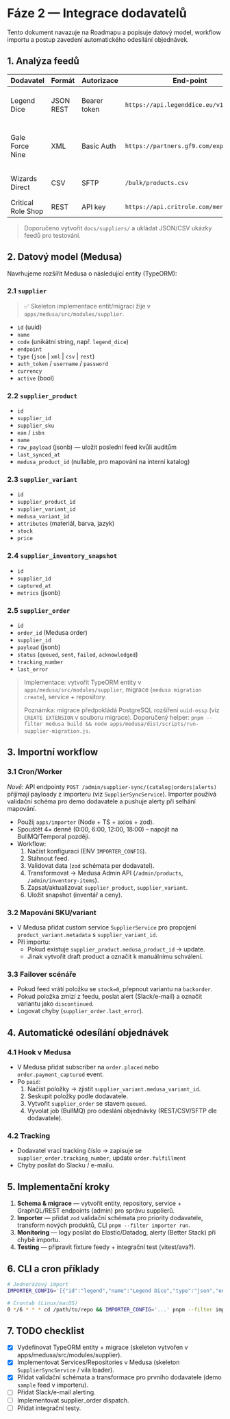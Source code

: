 # Fáze 2 — Integrace dodavatelů

Tento dokument navazuje na Roadmapu a popisuje datový model, workflow importu a postup zavedení automatického odesílání objednávek.

## 1. Analýza feedů

| Dodavatel | Formát | Autorizace | End-point | Poznámky |
|-----------|--------|------------|-----------|----------|
| Legend Dice | JSON REST | Bearer token | `https://api.legenddice.eu/v1/products` | obsahuje varianty (materiál, barva) |
| Gale Force Nine | XML | Basic Auth | `https://partners.gf9.com/export.xml` | sklady USA/EU, potřebné mapování měn |
| Wizards Direct | CSV | SFTP | `/bulk/products.csv` | obsahuje EAN/ISBN, kategorie |
| Critical Role Shop | REST | API key | `https://api.critrole.com/merch` | pro merch/bundly |

> Doporučeno vytvořit `docs/suppliers/` a ukládat JSON/CSV ukázky feedů pro testování.

## 2. Datový model (Medusa)

Navrhujeme rozšířit Medusa o následující entity (TypeORM):

### 2.1 `supplier`
>
> ✅ Skeleton implementace entit/migrací žije v `apps/medusa/src/modules/supplier`.

- `id` (uuid)
- `name`
- `code` (unikátní string, např. `legend_dice`)
- `endpoint`
- `type` (`json` | `xml` | `csv` | `rest`)
- `auth_token` / `username` / `password`
- `currency`
- `active` (bool)

### 2.2 `supplier_product`

- `id`
- `supplier_id`
- `supplier_sku`
- `ean` / `isbn`
- `name`
- `raw_payload` (jsonb) — uložit poslední feed kvůli auditům
- `last_synced_at`
- `medusa_product_id` (nullable, pro mapování na interní katalog)

### 2.3 `supplier_variant`

- `id`
- `supplier_product_id`
- `supplier_variant_id`
- `medusa_variant_id`
- `attributes` (materiál, barva, jazyk)
- `stock`
- `price`

### 2.4 `supplier_inventory_snapshot`

- `id`
- `supplier_id`
- `captured_at`
- `metrics` (jsonb)

### 2.5 `supplier_order`

- `id`
- `order_id` (Medusa order)
- `supplier_id`
- `payload` (jsonb)
- `status` (`queued`, `sent`, `failed`, `acknowledged`)
- `tracking_number`
- `last_error`

> Implementace: vytvořit TypeORM entity v `apps/medusa/src/modules/supplier`, migrace (`medusa migration create`), service + repository.
>
> Poznámka: migrace předpokládá PostgreSQL rozšíření `uuid-ossp` (viz `CREATE EXTENSION` v souboru migrace).
> Doporučený helper: `pnpm --filter medusa build && node apps/medusa/dist/scripts/run-supplier-migration.js`.

## 3. Importní workflow

### 3.1 Cron/Worker

*Nově*: API endpointy `POST /admin/supplier-sync/(catalog|orders|alerts)` přijímají payloady z importeru (viz `SupplierSyncService`). Importer používá validační schéma pro demo dodavatele a pushuje alerty při selhání mapování.

- Použij `apps/importer` (Node + TS + axios + zod).
- Spouštět 4× denně (0:00, 6:00, 12:00, 18:00) – napojit na BullMQ/Temporal později.
- Workflow:
  1. Načíst konfiguraci (ENV `IMPORTER_CONFIG`).
  2. Stáhnout feed.
  3. Validovat data (`zod` schémata per dodavatel).
  4. Transformovat → Medusa Admin API (`/admin/products`, `/admin/inventory-items`).
  5. Zapsat/aktualizovat `supplier_product`, `supplier_variant`.
  6. Uložit snapshot (inventář a ceny).

### 3.2 Mapování SKU/variant

- V Medusa přidat custom service `SupplierService` pro propojení `product_variant.metadata` s `supplier_variant_id`.
- Při importu:
  - Pokud existuje `supplier_product.medusa_product_id` → update.
  - Jinak vytvořit draft product a označit k manuálnímu schválení.

### 3.3 Failover scénáře

- Pokud feed vrátí položku se `stock=0`, přepnout variantu na `backorder`.
- Pokud položka zmizí z feedu, poslat alert (Slack/e-mail) a označit variantu jako `discontinued`.
- Logovat chyby (`supplier_order.last_error`).

## 4. Automatické odesílání objednávek

### 4.1 Hook v Medusa

- V Medusa přidat subscriber na `order.placed` nebo `order.payment_captured` event.
- Po `paid`:
  1. Načíst položky → zjistit `supplier_variant.medusa_variant_id`.
  2. Seskupit položky podle dodavatele.
  3. Vytvořit `supplier_order` se stavem `queued`.
  4. Vyvolat job (BullMQ) pro odeslání objednávky (REST/CSV/SFTP dle dodavatele).

### 4.2 Tracking

- Dodavatel vrací tracking číslo → zapisuje se `supplier_order.tracking_number`, update `order.fulfillment`
- Chyby posílat do Slacku / e-mailu.

## 5. Implementační kroky

1. **Schema & migrace** — vytvořit entity, repository, service + GraphQL/REST endpoints (admin) pro správu supplierů.
2. **Importer** — přidat `zod` validační schémata pro priority dodavatele, transform nových produktů, CLI `pnpm --filter importer run`.
3. **Monitoring** — logy posílat do Elastic/Datadog, alerty (Better Stack) při chybě importu.
4. **Testing** — připravit fixture feedy + integrační test (vitest/ava?).

## 6. CLI a cron příklady

```bash
# Jednorázový import
IMPORTER_CONFIG='[{"id":"legend","name":"Legend Dice","type":"json","endpoint":"https://...","authToken":"..."}]' pnpm --filter importer run

# Crontab (Linux/macOS)
0 */6 * * * cd /path/to/repo && IMPORTER_CONFIG='...' pnpm --filter importer run >> importer.log 2>&1
```

## 7. TODO checklist

- [x] Vydefinovat TypeORM entity + migrace (skeleton vytvořen v apps/medusa/src/modules/supplier).
- [x] Implementovat Services/Repositories v Medusa (skeleton `SupplierSyncService` / vila loader).
- [x] Přidat validační schémata a transformace pro prvního dodavatele (demo `sample` feed v importeru).
- [ ] Přidat Slack/e-mail alerting.
- [ ] Implementovat supplier_order dispatch.
- [ ] Přidat integrační testy.
